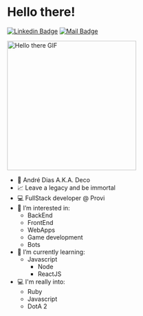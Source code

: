 # Hello there!
[![Linkedin Badge](https://img.shields.io/badge/-Andre%20Dias-blue?style=flat-square&logo=Linkedin&logoColor=white&link=https://www.linkedin.com/in/andreldcustodio)](https://www.linkedin.com/in/andreldcustodio/)
[![Mail Badge](https://img.shields.io/badge/-andreluizdiascustodio@gmail.com-d44638?style=flat-square&logo=Protonmail&logoColor=white&link=mailto:andreluizdiascustodio@gmail.com)](mailto:andreluizdiascustodio@gmail.com)

<img alt="Hello there GIF" src="https://media2.giphy.com/media/Nx0rz3jtxtEre/200.gif" height="300" />

- 👋 André Dias A.K.A. Deco
- 📈 Leave a legacy and be immortal
- 💻 FullStack developer @ Provi
- 👀 I’m interested in:
  - BackEnd
  - FrontEnd
  - WebApps
  - Game development
  - Bots
- 🌱 I’m currently learning:
  - Javascript
    - Node
    - ReactJS
- 💻 I'm really into:
  - Ruby
  - Javascript
  - DotA 2
